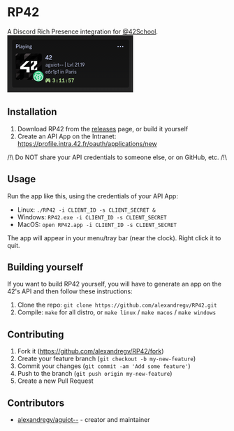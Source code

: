 # RP42

A Discord Rich Presence integration for [@42School](https://github.com/42School).  
![Screenshot](https://raw.githubusercontent.com/alexandregv/RP42/master/screenshot.png)

## Installation
1. Download RP42 from the [releases](https://github.com/alexandregv/RP42/releases) page, or build it yourself  
2. Create an API App on the Intranet: https://profile.intra.42.fr/oauth/applications/new

/!\ Do NOT share your API credentials to someone else, or on GitHub, etc. /!\

## Usage
Run the app like this, using the credentials of your API App:
  - Linux: `./RP42 -i CLIENT_ID -s CLIENT_SECRET &`  
  - Windows: `RP42.exe -i CLIENT_ID -s CLIENT_SECRET`  
  - MacOS: `open RP42.app -i CLIENT_ID -s CLIENT_SECRET`  

The app will appear in your menu/tray bar (near the clock). Right click it to quit.

## Building yourself
If you want to build RP42 yourself, you will have to generate an app on the 42's API and then follow these instructions:  
1. Clone the repo: `git clone https://github.com/alexandregv/RP42.git`  
3. Compile: `make` for all distro, or `make linux` / `make macos` / `make windows`

## Contributing

1. Fork it (<https://github.com/alexandregv/RP42/fork>)  
2. Create your feature branch (`git checkout -b my-new-feature`)  
3. Commit your changes (`git commit -am 'Add some feature'`)  
4. Push to the branch (`git push origin my-new-feature`)  
5. Create a new Pull Request  

## Contributors

- [alexandregv/aguiot--](https://github.com/alexandregv) - creator and maintainer  
